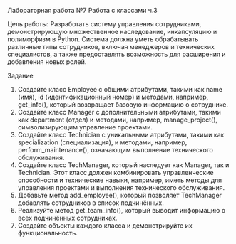 Лабораторная работа №7  Работа с классами ч.3

Цель работы: Разработать систему управления сотрудниками, демонстрирующую множественное наследование, инкапсуляцию и полиморфизм в Python. Система должна уметь обрабатывать различные типы сотрудников, включая менеджеров и технических специалистов, а также предоставлять возможность для расширения и добавления новых ролей.

Задание

1.	Создайте класс Employee с общими атрибутами, такими как name (имя), id (идентификационный номер) и методами, например, get_info(), который возвращает базовую информацию о сотруднике.
2.	Создайте класс Manager с дополнительными атрибутами, такими как department (отдел) и методами, например, manage_project(), символизирующим управление проектами.
3.	Создайте класс Technician с уникальными атрибутами, такими как specialization (специализация), и методами, например, perform_maintenance(), означающим выполнение технического обслуживания.
4.	Создайте класс TechManager, который наследует как Manager, так и Technician. Этот класс должен комбинировать управленческие способности и технические навыки, например, иметь методы для управления проектами и выполнения технического обслуживания.
5.	Добавьте метод add_employee(), который позволяет TechManager добавлять сотрудников в список подчинённых.
6.	Реализуйте метод get_team_info(), который выводит информацию о всех подчинённых сотрудниках.
7.	Создайте объекты каждого класса и демонстрируйте их функциональность.



